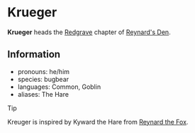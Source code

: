 # Krueger

**Krueger** heads the [Redgrave](../redgrave.md) chapter of [Reynard's Den](../../../organizations/reynards-den.md).

## Information

- pronouns: he/him
- species: bugbear
- languages: Common, Goblin
- aliases: The Hare

> [!TIP]
> Kreuger is inspired by Kyward the Hare from [Reynard the Fox](https://en.wikipedia.org/wiki/Reynard_the_Fox).
